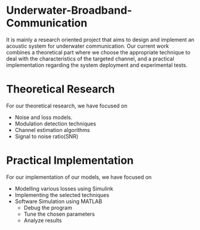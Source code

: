 # Underwater-Broadband-Communication

It is mainly a research oriented project that aims to design and implement an acoustic system for underwater communication. Our current work combines a theoretical part where we choose the appropriate technique to deal with the characteristics of the targeted channel, and a practical implementation regarding the system deployment and experimental tests. 

# **Theoretical Research**
For our theoretical research, we have focused on
* Noise and loss models.
* Modulation detection techniques
* Channel estimation algorithms
* Signal to noise ratio(SNR)

# **Practical Implementation**
For our implementation of our models, we have focused on
* Modelling various losses using Simulink
* Implementing the selected techniques
* Software Simulation using MATLAB
  - Debug the program
  - Tune the chosen parameters
  - Analyze results
